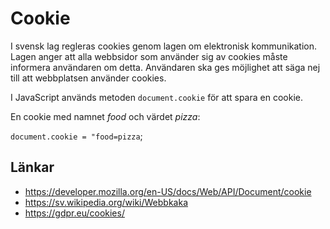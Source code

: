# Cookie

I svensk lag regleras cookies genom lagen om elektronisk kommunikation. Lagen anger att alla webbsidor som använder sig av cookies måste informera användaren om detta. Användaren ska ges möjlighet att säga nej till att webbplatsen använder cookies. 


I JavaScript används metoden `document.cookie` för att spara en cookie. 

En cookie med namnet *food* och värdet *pizza*:

`document.cookie = "food=pizza`;



## Länkar
- https://developer.mozilla.org/en-US/docs/Web/API/Document/cookie
- https://sv.wikipedia.org/wiki/Webbkaka
- https://gdpr.eu/cookies/